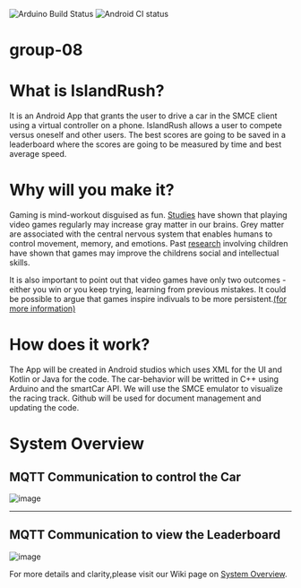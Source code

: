 ![Arduino Build Status](https://github.com/DIT113-V22/group-08/actions/workflows/arduino-build.yml/badge.svg)
![Android CI status](https://github.com/DIT113-V22/group-08/actions/workflows/android-ci.yml/badge.svg)
# group-08

# What is IslandRush?
It is an Android App that grants the user to drive a car in the SMCE client using a virtual controller on a phone. IslandRush allows a user to compete versus oneself and other users. The best scores are going to be saved in a leaderboard where the scores are going to be measured by time and best average speed. 

# Why will you make it?
Gaming is mind-workout disguised as fun. [Studies](https://www.sciencealert.com/gamers-have-more-grey-matter-and-better-brain-connectivity-study-suggests) have shown that playing video games regularly may increase gray matter in our brains. Grey matter are associated with the central nervous system that enables humans to control movement, memory, and emotions. Past [research](https://www.independent.co.uk/games/video-games-children-learning-intelligence-social-skills-study-a6920961.html) involving children have shown that games may improve the childrens social and intellectual skills.

It is also important to point out that video games have only two outcomes -either you win or you keep trying, learning from previous mistakes. It could be possible to argue that games inspire indivuals to be more persistent.[(for more information)](https://www.edutopia.org/blog/neurologist-makes-case-video-game-model-learning-tool)

# How does it work?
The App will be created in Android studios which uses XML for the UI and Kotlin or Java for the code.
The car-behavior will be writted in C++ using Arduino and the smartCar API.
We will use the SMCE emulator to visualize the racing track.
Github will be used for document management and updating the code.

# System Overview
## MQTT Communication to control the Car
![image](https://user-images.githubusercontent.com/91395562/167311828-bf5789e0-951e-41b3-9360-149113d86994.png)
***
## MQTT Communication to view the Leaderboard
![image](https://user-images.githubusercontent.com/91395562/167311864-0b696be4-a3d2-433b-bf86-25d144db9ecb.png)

For more details and clarity,please visit our Wiki page on [System Overview](https://github.com/DIT113-V22/group-08/wiki/System-Overview).

